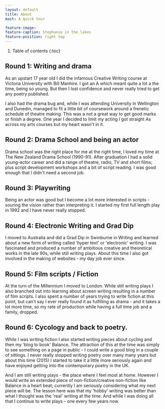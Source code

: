 ```yaml
---
layout: default
title: About
mast: A quick tour

feature-image:
feature-caption: Stephanie in the lakes
feature-position: right top
---
```


1. Table of contents
{:toc}

## Round 1: Writing and drama

As an upstart 17 year old I did the infamous Creative Writing course at Victoria University with Bill Manhire. I got an A which meant quite a lot a the time, being so young. But then I lost confidence and never really tried to get any poetry published.

I also had the drama bug and, while I was attending University in Wellington and Dunedin, managed to fit a little bit of coursework around a frenetic schedule of theatre making. This was a not a great way to get good marks or finish a degree. One year I decided to limit my acting I got straight As across my arts courses but my heart wasn't in it.

## Round 2: Drama School and being an actor

Drama school was the right place for me at the right time, I loved my time at The New Zealand Drama School (1990-91). After graduation I had a solid young-actor career and did a range of theatre, radio, TV and short films; plus script development workshops and a bit of script reading. I was good enough that I didn't need a second job.

## Round 3: Playwriting

Being an actor was good but I become a lot more interested in scripts - souring the vision rather than interpreting it. I started my first full length play in 1992 and I have never really stopped.

## Round 4: Electronic Writing and Grad Dip

I moved to Australia and did a Grad Dip in Swinburne in Writing and learned about a new form of writing called 'hyper text' or 'electronic' writing. I was fascinated and produced a number of ambitious creative and theoretical works in the late 90s, while still writing plays. About this time I also got involved in the making of websites - my day job ever since.

## Round 5: Film scripts / Fiction

At the turn of the Millennium I moved to London. While still writing plays I also branched out into learning about screen writing resulting in a number of film scripts. I also spent a number of years trying to write fiction at this point, but can't say I ever really found it as fulfilling as drama - and it takes a lot more time, so my rate of production while having a full time job and a family, dropped.

## Round 6: Cycology and back to poetry.

While I was writing fiction I also started writing pieces about cycling and then my 'blog to book' Balance. The attraction of this at the time was simply to see something on a page in public - I could write a good blog in a couple of sittings. I never really stopped writing poetry over many many years but about this time (2015) I started to take it a little more seriously again and have enjoyed getting into the contemporary poetry in the UK.

And I am still writing plays - the place where I feel most at home. However I would write an extended piece of non-fiction/creative non-fiction like Balance in a heart beat; currently I am seriously considering what my next piece will be. The lesson here was that my 'hobby' writing was better than what I thought was the 'real' writing at the time. And while I was doing all that I continue to write plays - one every few years now.
